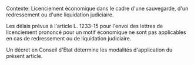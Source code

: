 Contexte: Licenciement économique dans le cadre d'une sauvegarde, d'un redressement ou d'une liquidation judiciaire.

Les délais prévus à l'article L. 1233-15 pour l'envoi des lettres de licenciement prononcé pour un motif économique ne sont pas applicables en cas de redressement ou de liquidation judiciaire.

Un décret en Conseil d'Etat détermine les modalités d'application du présent article.